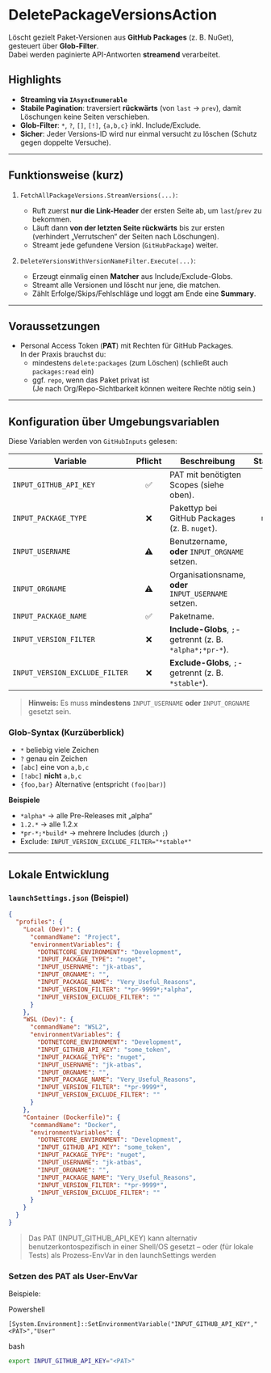 # DeletePackageVersionsAction

Löscht gezielt Paket-Versionen aus **GitHub Packages** (z. B. NuGet), gesteuert über **Glob-Filter**.  
Dabei werden paginierte API-Antworten **streamend** verarbeitet.

## Highlights

- **Streaming via `IAsyncEnumerable`**
- **Stabile Pagination**: traversiert **rückwärts** (von `last` → `prev`), damit Löschungen keine Seiten verschieben.
- **Glob-Filter**: `*`, `?`, `[]`, `[!]`, `{a,b,c}` inkl. Include/Exclude.
- **Sicher**: Jeder Versions-ID wird nur einmal versucht zu löschen (Schutz gegen doppelte Versuche).

---

## Funktionsweise (kurz)

1. `FetchAllPackageVersions.StreamVersions(...)`:
   - Ruft zuerst **nur die Link-Header** der ersten Seite ab, um `last`/`prev` zu bekommen.
   - Läuft dann **von der letzten Seite rückwärts** bis zur ersten (verhindert „Verrutschen“ der Seiten nach Löschungen).
   - Streamt jede gefundene Version (`GitHubPackage`) weiter.

2. `DeleteVersionsWithVersionNameFilter.Execute(...)`:
   - Erzeugt einmalig einen **Matcher** aus Include/Exclude-Globs.
   - Streamt alle Versionen und löscht nur jene, die matchen.
   - Zählt Erfolge/Skips/Fehlschläge und loggt am Ende eine **Summary**.

---

## Voraussetzungen

- Personal Access Token (**PAT**) mit Rechten für GitHub Packages.  
  In der Praxis brauchst du:
  - mindestens `delete:packages` (zum Löschen) (schließt auch `packages:read` ein)
  - ggf. `repo`, wenn das Paket privat ist  
  (Je nach Org/Repo-Sichtbarkeit können weitere Rechte nötig sein.)

---

## Konfiguration über Umgebungsvariablen

Diese Variablen werden von `GitHubInputs` gelesen:

| Variable                       | Pflicht | Beschreibung                                                                                 | Standard |
|-------------------------------|:------:|----------------------------------------------------------------------------------------------|:--------:|
| `INPUT_GITHUB_API_KEY`        |   ✅   | PAT mit benötigten Scopes (siehe oben).                                                      | –        |
| `INPUT_PACKAGE_TYPE`          |   ❌   | Pakettyp bei GitHub Packages (z. B. `nuget`).                                                | `nuget`  |
| `INPUT_USERNAME`              |   ⚠️   | Benutzername, **oder** `INPUT_ORGNAME` setzen.                                               | –        |
| `INPUT_ORGNAME`               |   ⚠️   | Organisationsname, **oder** `INPUT_USERNAME` setzen.                                         | –        |
| `INPUT_PACKAGE_NAME`          |   ✅   | Paketname.                                                                                   | –        |
| `INPUT_VERSION_FILTER`        |   ❌   | **Include-Globs**, `;`-getrennt (z. B. `*alpha*;*pr-*`).                                     | –        |
| `INPUT_VERSION_EXCLUDE_FILTER`|   ❌   | **Exclude-Globs**, `;`-getrennt (z. B. `*stable*`).                                          | –        |

> **Hinweis:** Es muss **mindestens** `INPUT_USERNAME` **oder** `INPUT_ORGNAME` gesetzt sein.

### Glob-Syntax (Kurzüberblick)

- `*` beliebig viele Zeichen  
- `?` genau ein Zeichen  
- `[abc]` eine von `a,b,c`  
- `[!abc]` **nicht** `a,b,c`  
- `{foo,bar}` Alternative (entspricht `(foo|bar)`)

**Beispiele**

- `*alpha*` → alle Pre-Releases mit „alpha“  
- `1.2.*` → alle 1.2.x  
- `*pr-*;*build*` → mehrere Includes (durch `;`)  
- Exclude: `INPUT_VERSION_EXCLUDE_FILTER="*stable*"`

---

## Lokale Entwicklung

### `launchSettings.json` (Beispiel)

```json
{
  "profiles": {
    "Local (Dev)": {
      "commandName": "Project",
      "environmentVariables": {
        "DOTNETCORE_ENVIRONMENT": "Development",
        "INPUT_PACKAGE_TYPE": "nuget",
        "INPUT_USERNAME": "jk-atbas",
        "INPUT_ORGNAME": "",
        "INPUT_PACKAGE_NAME": "Very_Useful_Reasons",
        "INPUT_VERSION_FILTER": "*pr-9999*;*alpha",
        "INPUT_VERSION_EXCLUDE_FILTER": ""
      }
    },
    "WSL (Dev)": {
      "commandName": "WSL2",
      "environmentVariables": {
        "DOTNETCORE_ENVIRONMENT": "Development",
        "INPUT_GITHUB_API_KEY": "some_token",
        "INPUT_PACKAGE_TYPE": "nuget",
        "INPUT_USERNAME": "jk-atbas",
        "INPUT_ORGNAME": "",
        "INPUT_PACKAGE_NAME": "Very_Useful_Reasons",
        "INPUT_VERSION_FILTER": "*pr-9999*",
        "INPUT_VERSION_EXCLUDE_FILTER": ""
      }
    },
    "Container (Dockerfile)": {
      "commandName": "Docker",
      "environmentVariables": {
        "DOTNETCORE_ENVIRONMENT": "Development",
        "INPUT_GITHUB_API_KEY": "some_token",
        "INPUT_PACKAGE_TYPE": "nuget",
        "INPUT_USERNAME": "jk-atbas",
        "INPUT_ORGNAME": "",
        "INPUT_PACKAGE_NAME": "Very_Useful_Reasons",
        "INPUT_VERSION_FILTER": "*pr-9999*",
        "INPUT_VERSION_EXCLUDE_FILTER": ""
      }
    }
  }
}
```

> Das PAT (INPUT_GITHUB_API_KEY) kann alternativ benutzerkontospezifisch in einer Shell/OS gesetzt – oder (für lokale Tests) als Prozess-EnvVar in den launchSettings werden

### Setzen des PAT als User-EnvVar

Beispiele:

Powershell

```pwsh
[System.Environment]::SetEnvironmentVariable("INPUT_GITHUB_API_KEY","<PAT>","User"
```

bash

```bash
export INPUT_GITHUB_API_KEY="<PAT>"
```